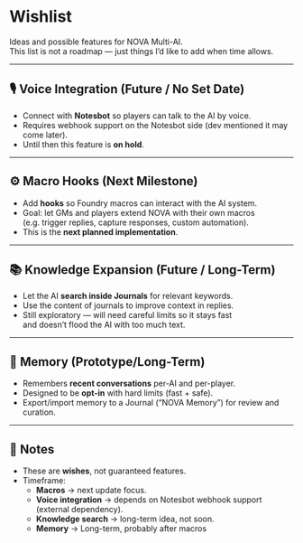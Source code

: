 # Wishlist

Ideas and possible features for NOVA Multi-AI.  
This list is not a roadmap — just things I’d like to add when time allows.

---

## 🎙️ Voice Integration (Future / No Set Date)
- Connect with **Notesbot** so players can talk to the AI by voice.
- Requires webhook support on the Notesbot side (dev mentioned it may come later).
- Until then this feature is **on hold**.

---

## ⚙️ Macro Hooks (Next Milestone)
- Add **hooks** so Foundry macros can interact with the AI system.
- Goal: let GMs and players extend NOVA with their own macros  
  (e.g. trigger replies, capture responses, custom automation).
- This is the **next planned implementation**.

---

## 📚 Knowledge Expansion (Future / Long-Term)
- Let the AI **search inside Journals** for relevant keywords.
- Use the content of journals to improve context in replies.
- Still exploratory — will need careful limits so it stays fast  
  and doesn’t flood the AI with too much text.

---

## 🧠 Memory (Prototype/Long-Term)
- Remembers **recent conversations** per-AI and per-player.
- Designed to be **opt-in** with hard limits (fast + safe).
- Export/import memory to a Journal (“NOVA Memory”) for review and curation.

---

## 📝 Notes
- These are **wishes**, not guaranteed features.
- Timeframe:  
  - **Macros** → next update focus.  
  - **Voice integration** → depends on Notesbot webhook support (external dependency).  
  - **Knowledge search** → long-term idea, not soon.
  - **Memory** → Long-term, probably after macros
